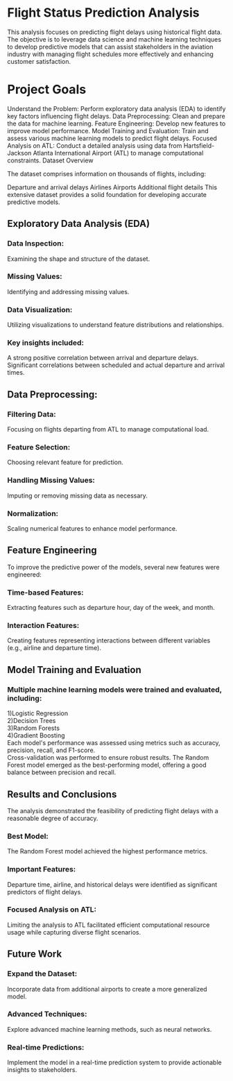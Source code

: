 # Flight Status Prediction Analysis



This analysis focuses on predicting flight delays using historical flight data. The objective is to leverage data science and machine learning techniques to develop predictive models that can assist stakeholders in the aviation industry with managing flight schedules more effectively and enhancing customer satisfaction.

# Project Goals

Understand the Problem: Perform exploratory data analysis (EDA) to identify key factors influencing flight delays.
Data Preprocessing: Clean and prepare the data for machine learning.
Feature Engineering: Develop new features to improve model performance.
Model Training and Evaluation: Train and assess various machine learning models to predict flight delays.
Focused Analysis on ATL: Conduct a detailed analysis using data from Hartsfield-Jackson Atlanta International Airport (ATL) to manage computational constraints.
Dataset Overview

The dataset comprises information on thousands of flights, including:

Departure and arrival delays
Airlines
Airports
Additional flight details
This extensive dataset provides a solid foundation for developing accurate predictive models.


## Exploratory Data Analysis (EDA)


### Data Inspection: <br>
Examining the shape and structure of the dataset.
### Missing Values: <br>
Identifying and addressing missing values.<br>
### Data Visualization: <br>
Utilizing visualizations to understand feature distributions and relationships. 
### Key insights included:<br>
A strong positive correlation between arrival and departure delays.
Significant correlations between scheduled and actual departure and arrival times. <br>
 ## Data Preprocessing:

### Filtering Data: <br> 
Focusing on flights departing from ATL to manage computational load. <br>
### Feature Selection:<br> 
Choosing relevant feature for prediction.<br>
### Handling Missing Values: <br>
Imputing or removing missing data as necessary.<br>
### Normalization: <br>
Scaling numerical features to enhance model performance.

## Feature Engineering

 To improve the predictive power of the models, several new features were engineered:

### Time-based Features: <br>
Extracting features such as departure hour, day of the week, and month.<br>
### Interaction Features: <br>
Creating features representing interactions between different variables (e.g., airline and departure time).<br>
## Model Training and Evaluation

### Multiple machine learning models were trained and evaluated, including:

1)Logistic Regression<br>
2)Decision Trees<br>
3)Random Forests<br>
4)Gradient Boosting<br>
Each model's performance was 
assessed using metrics such as accuracy, precision, recall, and F1-score. <br>Cross-validation was performed to ensure robust results. The Random Forest model emerged as the best-performing model, offering a good balance between precision and recall.<br>

## Results and Conclusions


The analysis demonstrated the feasibility of predicting flight delays with a reasonable degree of accuracy. 


### Best Model: <br>
The Random Forest model achieved the highest performance metrics.<br>
### Important Features: <br>
Departure time, airline, and historical delays were identified as significant predictors of flight delays.<br>
### Focused Analysis on ATL: <br>
Limiting the analysis to ATL facilitated efficient computational resource usage while capturing diverse flight scenarios.<br>
## Future Work



### Expand the Dataset: <br>
Incorporate data from additional airports to create a more generalized model.<br>
### Advanced Techniques: <br>
Explore advanced machine learning methods, such as neural networks.<br>
### Real-time Predictions: <br>
Implement the model in a real-time prediction system to provide actionable insights to stakeholders.
